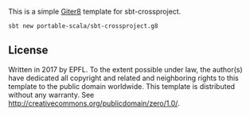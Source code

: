 This is a simple [Giter8][g8] template for sbt-crossproject.

```
sbt new portable-scala/sbt-crossproject.g8
```

License
-------
Written in 2017 by EPFL.
To the extent possible under law, the author(s) have dedicated all copyright and
related and neighboring rights to this template to the public domain worldwide.
This template is distributed without any warranty. See
<http://creativecommons.org/publicdomain/zero/1.0/>.

[g8]: http://www.foundweekends.org/giter8/
